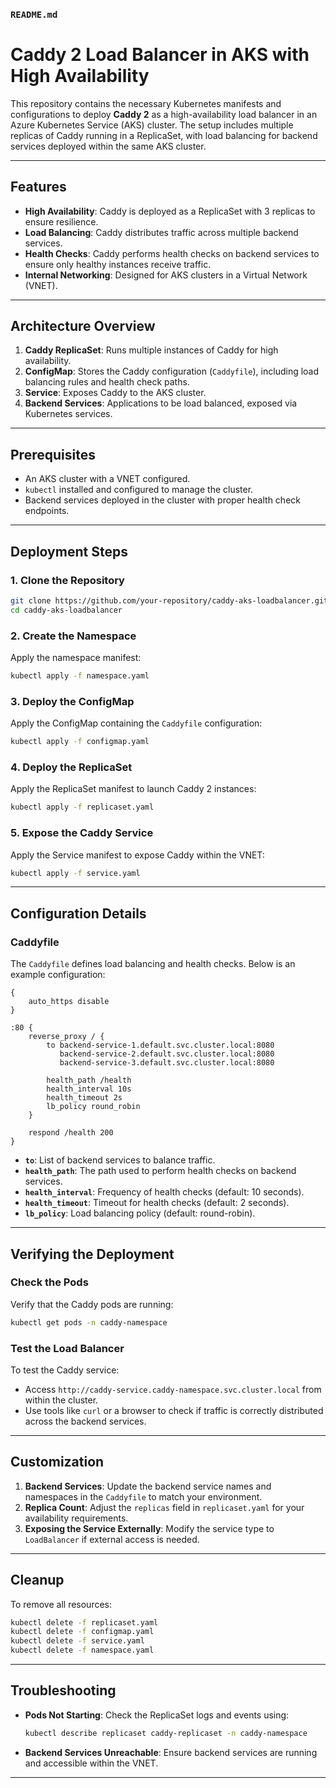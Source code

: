 ### `README.md`


# Caddy 2 Load Balancer in AKS with High Availability

This repository contains the necessary Kubernetes manifests and configurations to deploy **Caddy 2** as a high-availability load balancer in an Azure Kubernetes Service (AKS) cluster. The setup includes multiple replicas of Caddy running in a ReplicaSet, with load balancing for backend services deployed within the same AKS cluster.

---

## Features

- **High Availability**: Caddy is deployed as a ReplicaSet with 3 replicas to ensure resilience.
- **Load Balancing**: Caddy distributes traffic across multiple backend services.
- **Health Checks**: Caddy performs health checks on backend services to ensure only healthy instances receive traffic.
- **Internal Networking**: Designed for AKS clusters in a Virtual Network (VNET).

---

## Architecture Overview

1. **Caddy ReplicaSet**: Runs multiple instances of Caddy for high availability.
2. **ConfigMap**: Stores the Caddy configuration (`Caddyfile`), including load balancing rules and health check paths.
3. **Service**: Exposes Caddy to the AKS cluster.
4. **Backend Services**: Applications to be load balanced, exposed via Kubernetes services.

---

## Prerequisites

- An AKS cluster with a VNET configured.
- `kubectl` installed and configured to manage the cluster.
- Backend services deployed in the cluster with proper health check endpoints.

---

## Deployment Steps

### 1. Clone the Repository

```sh
git clone https://github.com/your-repository/caddy-aks-loadbalancer.git
cd caddy-aks-loadbalancer
```

### 2. Create the Namespace

Apply the namespace manifest:

```sh
kubectl apply -f namespace.yaml
```

### 3. Deploy the ConfigMap

Apply the ConfigMap containing the `Caddyfile` configuration:

```sh
kubectl apply -f configmap.yaml
```

### 4. Deploy the ReplicaSet

Apply the ReplicaSet manifest to launch Caddy 2 instances:

```sh
kubectl apply -f replicaset.yaml
```

### 5. Expose the Caddy Service

Apply the Service manifest to expose Caddy within the VNET:

```sh
kubectl apply -f service.yaml
```

---

## Configuration Details

### Caddyfile

The `Caddyfile` defines load balancing and health checks. Below is an example configuration:

```plaintext
{
    auto_https disable
}

:80 {
    reverse_proxy / {
        to backend-service-1.default.svc.cluster.local:8080
           backend-service-2.default.svc.cluster.local:8080
           backend-service-3.default.svc.cluster.local:8080

        health_path /health
        health_interval 10s
        health_timeout 2s
        lb_policy round_robin
    }

    respond /health 200
}
```

- **`to`**: List of backend services to balance traffic.
- **`health_path`**: The path used to perform health checks on backend services.
- **`health_interval`**: Frequency of health checks (default: 10 seconds).
- **`health_timeout`**: Timeout for health checks (default: 2 seconds).
- **`lb_policy`**: Load balancing policy (default: round-robin).

---

## Verifying the Deployment

### Check the Pods

Verify that the Caddy pods are running:

```sh
kubectl get pods -n caddy-namespace
```

### Test the Load Balancer

To test the Caddy service:
- Access `http://caddy-service.caddy-namespace.svc.cluster.local` from within the cluster.
- Use tools like `curl` or a browser to check if traffic is correctly distributed across the backend services.

---

## Customization

1. **Backend Services**: Update the backend service names and namespaces in the `Caddyfile` to match your environment.
2. **Replica Count**: Adjust the `replicas` field in `replicaset.yaml` for your availability requirements.
3. **Exposing the Service Externally**: Modify the service type to `LoadBalancer` if external access is needed.

---

## Cleanup

To remove all resources:

```sh
kubectl delete -f replicaset.yaml
kubectl delete -f configmap.yaml
kubectl delete -f service.yaml
kubectl delete -f namespace.yaml
```

---

## Troubleshooting

- **Pods Not Starting**: Check the ReplicaSet logs and events using:
  ```sh
  kubectl describe replicaset caddy-replicaset -n caddy-namespace
  ```
- **Backend Services Unreachable**: Ensure backend services are running and accessible within the VNET.

---



